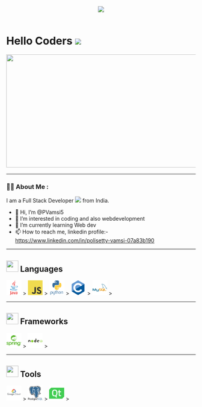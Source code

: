 <!-- Starting Gif -->
<div id="header" align="center">
  <img src="https://media.giphy.com/media/p4NLw3I4U0idi/giphy.gif"  width="100"/>
</div>

<!-- social networks -->
<!-- <div id="badges" align="center">
  <a href="https://www.linkedin.com/in/polisetty-vamsi/">
    <img src="https://img.shields.io/badge/LinkedIn-blue?style=for-the-badge&logo=linkedin&logoColor=white" alt="LinkedIn Badge"/>
  </a>
  <!-- <a href="your-youtube-URL">
    <img src="https://img.shields.io/badge/YouTube-red?style=for-the-badge&logo=youtube&logoColor=white" alt="Youtube Badge"/>
  </a> -->
  <!-- <a href="your-twitter-URL">
    <img src="https://img.shields.io/badge/Twitter-blue?style=for-the-badge&logo=twitter&logoColor=white" alt="Twitter Badge"/>
  </a>
</div> -->

<!-- profile Counts -->
<img src="https://komarev.com/ghpvc/?username=pvamsi5&style=flat-square&color=green" alt=""/>

<!-- intro -->
<h1>
  Hello Coders
  <img src="https://media.giphy.com/media/hvRJCLFzcasrR4ia7z/giphy.gif" width="30px"/>
</h1>

<!-- Banner Image -->
<div align="center">
  <img src="https://media.giphy.com/media/L8K62iTDkzGX6/giphy.gif" width="600" height="300"/>
</div>

<!-- About Me -->
---
### :man_technologist: About Me :
I am a Full Stack Developer <img src="https://media.giphy.com/media/WUlplcMpOCEmTGBtBW/giphy.gif" width="30"> from India.

- 👋 Hi, I’m @PVamsi5
- 👀 I’m interested in coding and also webdevelopment
- 🌱 I’m currently learning Web dev
- 📫 How to reach me, linkedin profile:- https://www.linkedin.com/in/polisetty-vamsi-07a83b190

<!-- Languages -->
---

### <h2> <img src = "https://media.giphy.com/media/KGhpQ5NMoWKQurlHwI/giphy.gif" width = 32px height=30px> Languages </h2>
<div>
    <img src="https://github.com/devicons/devicon/blob/master/icons/java/java-original-wordmark.svg" title="Java" alt="Java" width="40" height="40"/>&nbsp;>
    <img src="https://github.com/devicons/devicon/blob/master/icons/javascript/javascript-original.svg" title="JavaScript" alt="JavaScript" width="40" height="40"/>&nbsp;>
    <img src="https://github.com/devicons/devicon/blob/master/icons/python/python-original-wordmark.svg" title="Python" alt="Python" width="40" height="40"/>&nbsp;>
    <img src="https://github.com/devicons/devicon/blob/master/icons/c/c-original.svg" title="C" alt="c" width="40" height="40"/>&nbsp;>
    <img src="https://github.com/devicons/devicon/blob/master/icons/mysql/mysql-original-wordmark.svg" title="mysql" alt="mysql" width="40" height="40"/>&nbsp;>
</div>

<!-- Frameworks -->
---
### <h2> <img src = "https://media.giphy.com/media/nNvZTDJq8pSngnblOs/giphy.gif" width = 32px height=30px> Frameworks </h2>
<div>
    <img src="https://github.com/devicons/devicon/blob/master/icons/spring/spring-original-wordmark.svg" title="Spring" alt="Spring" width="40" height="40"/>&nbsp;>
    <img src="https://github.com/devicons/devicon/blob/master/icons/nodejs/nodejs-original-wordmark.svg" title="NodeJs" alt="Nodejs" width="40" height="40"/>&nbsp;>
</div>

<!-- Tools -->
---
### <h2> <img src = "https://media.giphy.com/media/Gok5NWmL9rBfOu0UxO/giphy.gif" width = 32px height=30px> Tools </h2>
<div>
    <img src="https://github.com/devicons/devicon/blob/master/icons/googlecloud/googlecloud-original-wordmark.svg" title="GCP" alt="Gcloud" width="40" height="40"/>&nbsp;>
    <img src="https://github.com/devicons/devicon/blob/master/icons/postgresql/postgresql-original-wordmark.svg" title="PSql" alt="psql" width="40" height="40"/>&nbsp;>
    <img src="https://github.com/devicons/devicon/blob/master/icons/qt/qt-original.svg" title="qt" alt="qt" width="40" height="40"/>&nbsp;>
</div>


<!---
PVamsi5/PVamsi5 is a ✨ special ✨ repository because its `README.md` (this file) appears on your GitHub profile.
You can click the Preview link to take a look at your changes.
--->
